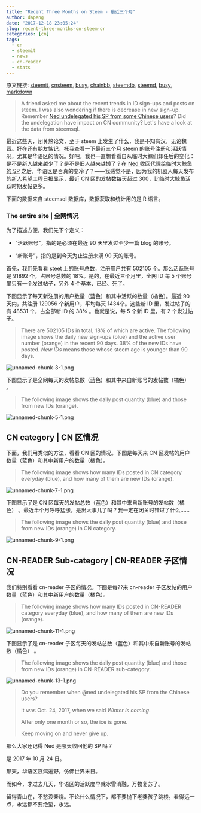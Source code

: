 ```yaml
---
title: "Recent Three Months on Steem - 最近三个月"
author: dapeng
date: "2017-12-18 23:05:24"
slug: recent-three-months-on-steem-or
categories: [cn]
tags: 
  - cn
  - steemit
  - news
  - cn-reader
  - stats
---
```


原文链接: [steemit](https://steemit.com/cn/@dapeng/recent-three-months-on-steem-or), [cnsteem](https://cnsteem.com/cn/@dapeng/recent-three-months-on-steem-or), [busy](https://busy.org/cn/@dapeng/recent-three-months-on-steem-or), [chainbb](https://chainbb.com/cn/@dapeng/recent-three-months-on-steem-or), [steemdb](https://steemdb.com/cn/@dapeng/recent-three-months-on-steem-or), [steemd](https://steemd.com/cn/@dapeng/recent-three-months-on-steem-or), [busy](https://busy.org/cn/@dapeng/recent-three-months-on-steem-or), [markdown](https://raw.githubusercontent.com/pzhaonet/steem_dapeng/master/content/post/recent-three-months-on-steem-or.md)

> A friend asked me about the recent trends in  ID sign-ups and posts on steem. I was also wondering if there is decrease in new sign-up. Remember [Ned undelegated his SP from some Chinese users](https://steemit.com/steemit/@dapeng/can-the-gossip-tell-us-why-ned-undelegated-sp-the-answer-is-no)? Did the undelegation have impact on CN community? Let's have a look at the data from steemsql.

最近这些天，闭关熬论文，至于 steem 上发生了什么，我是不知有汉，无论魏晋。好在还有朋友惦记，托我查看一下最近三个月 steem 的账号注册和活跃情况，尤其是华语区的情况。好吧，我也一直想看看自从临时大鲸们卸任后的变化：是不是新人越来越少了？是不是旧人越来越懒了？在 [Ned 收回代理给临时大鲸鱼的 SP](https://steemit.com/steemit/@dapeng/can-the-gossip-tell-us-why-ned-undelegated-sp-the-answer-is-no) 之后，华语区是否真的变冷了？——我感觉不是，因为我的机器人每天发布的[新人希望工程日报](https://steemit.com/@pzhao)显示，最近 CN 区的发帖数每天超过 300，比临时大鲸鱼活跃时期发帖更多。

下面的数据来自 steemsql 数据库，数据获取和统计用的是 R 语言。

### The entire site | 全网情况

为了描述方便，我们先下个定义：

- “活跃账号"，指的是必须在最近 90 天里发过至少一篇 blog 的账号。

- “新账号”，指的是到今天为止注册未满 90 天的账号。

首先，我们先看看 steet 上的账号总数，注册用户共有 502105 个。那么活跃账号是 91892 个，占账号总数的 18%。是的，在最近三个月里，全网 ID 每 5 个账号里只有一个发过帖子，另外 4 个基本、已经、死了。

下图显示了每天新注册的用户数量（蓝色）和其中活跃的数量（橘色）。最近 90 天内，共注册 129056 个新用户，平均每天 1434个。这些新 ID 里，发过帖子的有 48531 个，占全部新 ID 的 38% 。也就是说，每 5 个新 ID 里，有 2 个发过帖子。

>  There are 502105 IDs in total, 18% of which are active. The following image shows the daily new sign-ups (blue) and the active user number (orange) in the recent 90 days. 38% of the new IDs have posted.  *New IDs* means those whose steem age is younger than 90 days.

![unnamed-chunk-3-1.png](https://steemitimages.com/DQma6qouzK5Lk9Y7nw2WZM3bzRGrbP2KekiNvWTqsUhEmAj/unnamed-chunk-3-1.png)

下图显示了是全网每天的发帖总数（蓝色）和其中来自新账号的发帖数（橘色） 。

> The following image shows the daily post quantity (blue) and those from new IDs (orange).

![unnamed-chunk-5-1.png](https://steemitimages.com/DQmaMr2TepwNyaf1dcR3EuhNQdQ7E6JCW5enCjwbascz85v/unnamed-chunk-5-1.png)

CN category | CN 区情况
---------

下面，我们用类似的方法，看看 CN 区的情况。下图是每天来 CN 区发帖的用户数量（蓝色）和其中新用户的数量（橘色）。

> The following image shows how many IDs posted in CN category everyday (blue), and how many of them are new IDs (orange).

![unnamed-chunk-7-1.png](https://steemitimages.com/DQmfLNBdRUm5CymZhfTxgchFQrFLvqZeiDuFhFawuwo3Scw/unnamed-chunk-7-1.png)

下图显示了是 CN 区每天的发帖总数（蓝色）和其中来自新账号的发帖数（橘色） 。最近半个月呼呼猛涨，是出大事儿了吗？我一定在闭关时错过了什么……

> The following image shows the daily post quantity (blue) and those from new IDs (orange) in CN category.

![unnamed-chunk-9-1.png](https://steemitimages.com/DQmeck5JDm4KJMpwPYTgU8gQyvG76VWNNFZXUK1SbRqANeU/unnamed-chunk-9-1.png)

CN-READER Sub-category | CN-READER 子区情况
----------------

我们特别看看 cn-reader 子区的情况。下图是每??来 cn-reader 子区发帖的用户数量（蓝色）和其中新用户的数量（橘色）。

> The following image shows how many IDs posted in CN-READER category everyday (blue), and how many of them are new IDs (orange).

![unnamed-chunk-11-1.png](https://steemitimages.com/DQmfNE3qoK7mrxERZU2KFcCXcAGzMRjgCpaz9fTeq5g8xcw/unnamed-chunk-11-1.png)

下图显示了是 cn-reader 子区每天的发帖总数（蓝色）和其中来自新账号的发帖数（橘色） 。

> The following image shows the daily post quantity (blue) and those from new IDs (orange) in CN-READER sub-category.

![unnamed-chunk-13-1.png](https://steemitimages.com/DQmWPwjtcnmzsVdD4bbwPYZHPiECkZMTvptzPW8GEQCpYFC/unnamed-chunk-13-1.png)

> Do you remember when @ned undelegated his SP from the Chinese users?
>
> It was Oct. 24, 2017, when we said *Winter is coming*. 
>
> After only one month or so, the ice is gone.
>
> Keep moving on and never give up.

那么大家还记得 Ned 是哪天收回他的 SP 吗？

是 2017 年 10 月 24 日。

那天，华语区哀鸿遍野，仿佛世界末日。

而如今，才过去几天，华语区的活跃度早就冰雪消融，万物复苏了。

留得青山在，不愁没柴烧。不论什么情况下，都不要抛下老婆孩子跳楼。看得远一点，永远都不要绝望，永远。
